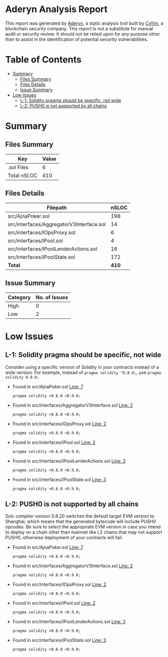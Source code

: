 # Aderyn Analysis Report

This report was generated by [Aderyn](https://github.com/Cyfrin/aderyn), a static analysis tool built by [Cyfrin](https://cyfrin.io), a blockchain security company. This report is not a substitute for manual audit or security review. It should not be relied upon for any purpose other than to assist in the identification of potential security vulnerabilities.
# Table of Contents

- [Summary](#summary)
  - [Files Summary](#files-summary)
  - [Files Details](#files-details)
  - [Issue Summary](#issue-summary)
- [Low Issues](#low-issues)
  - [L-1: Solidity pragma should be specific, not wide](#l-1-solidity-pragma-should-be-specific-not-wide)
  - [L-2: PUSH0 is not supported by all chains](#l-2-push0-is-not-supported-by-all-chains)


# Summary

## Files Summary

| Key | Value |
| --- | --- |
| .sol Files | 6 |
| Total nSLOC | 410 |


## Files Details

| Filepath | nSLOC |
| --- | --- |
| src/AjnaPoker.sol | 198 |
| src/interfaces/AggregatorV3Interface.sol | 14 |
| src/interfaces/IOpsProxy.sol | 6 |
| src/interfaces/IPool.sol | 4 |
| src/interfaces/IPoolLenderActions.sol | 16 |
| src/interfaces/IPoolState.sol | 172 |
| **Total** | **410** |


## Issue Summary

| Category | No. of Issues |
| --- | --- |
| High | 0 |
| Low | 2 |


# Low Issues

## L-1: Solidity pragma should be specific, not wide

Consider using a specific version of Solidity in your contracts instead of a wide version. For example, instead of `pragma solidity ^0.8.0;`, use `pragma solidity 0.8.0;`

- Found in src/AjnaPoker.sol [Line: 7](src/AjnaPoker.sol#L7)

	```solidity
	pragma solidity >0.8.0 <0.9.0;
	```

- Found in src/interfaces/AggregatorV3Interface.sol [Line: 2](src/interfaces/AggregatorV3Interface.sol#L2)

	```solidity
	pragma solidity >0.8.0 <0.9.0;
	```

- Found in src/interfaces/IOpsProxy.sol [Line: 2](src/interfaces/IOpsProxy.sol#L2)

	```solidity
	pragma solidity >0.8.0 <0.9.0;
	```

- Found in src/interfaces/IPool.sol [Line: 2](src/interfaces/IPool.sol#L2)

	```solidity
	pragma solidity >0.8.0 <0.9.0;
	```

- Found in src/interfaces/IPoolLenderActions.sol [Line: 3](src/interfaces/IPoolLenderActions.sol#L3)

	```solidity
	pragma solidity >0.8.0 <0.9.0;
	```

- Found in src/interfaces/IPoolState.sol [Line: 3](src/interfaces/IPoolState.sol#L3)

	```solidity
	pragma solidity >0.8.0 <0.9.0;
	```



## L-2: PUSH0 is not supported by all chains

Solc compiler version 0.8.20 switches the default target EVM version to Shanghai, which means that the generated bytecode will include PUSH0 opcodes. Be sure to select the appropriate EVM version in case you intend to deploy on a chain other than mainnet like L2 chains that may not support PUSH0, otherwise deployment of your contracts will fail.

- Found in src/AjnaPoker.sol [Line: 7](src/AjnaPoker.sol#L7)

	```solidity
	pragma solidity >0.8.0 <0.9.0;
	```

- Found in src/interfaces/AggregatorV3Interface.sol [Line: 2](src/interfaces/AggregatorV3Interface.sol#L2)

	```solidity
	pragma solidity >0.8.0 <0.9.0;
	```

- Found in src/interfaces/IOpsProxy.sol [Line: 2](src/interfaces/IOpsProxy.sol#L2)

	```solidity
	pragma solidity >0.8.0 <0.9.0;
	```

- Found in src/interfaces/IPool.sol [Line: 2](src/interfaces/IPool.sol#L2)

	```solidity
	pragma solidity >0.8.0 <0.9.0;
	```

- Found in src/interfaces/IPoolLenderActions.sol [Line: 3](src/interfaces/IPoolLenderActions.sol#L3)

	```solidity
	pragma solidity >0.8.0 <0.9.0;
	```

- Found in src/interfaces/IPoolState.sol [Line: 3](src/interfaces/IPoolState.sol#L3)

	```solidity
	pragma solidity >0.8.0 <0.9.0;
	```



